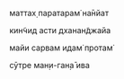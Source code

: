 маттах̣ паратарам̇ на̄нйат

кин̃чид асти дханан̃джайа

майи сарвам идам̇ протам̇

сӯтре ман̣и-ган̣а̄ ива